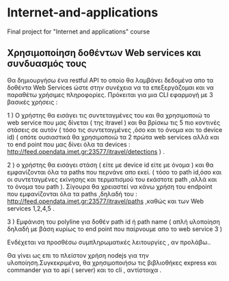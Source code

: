# Internet-and-applications
Final project for "Internet and applications" course


## Χρησιμοποίηση δοθέντων Web services και συνδυασμός τους
Θα δημιουργήσω ένα restful API το οποίο θα λαμβάνει δεδομένα απο τα δοθέντα Web Services ώστε στην συνέχεια να τα επεξεργάζομαι και να παραθέτω χρήσιμες πληροφορίες.
Πρόκειται για μια CLI εφαρμογή  με 3 βασικές χρήσεις :



1 ) Ο χρήστης θα εισάγει τις συντεταγμένες του και θα χρησιμοποιώ το web service που μας δίνεται ( της itravel ) και θα βρίσκω τις 5 πιο κοντινές στάσεις σε αυτόν ( τόσο τις συντεταγμένες ,όσο και το όνομα και το device id) ( οπότε ουσιαστικά θα χρησιμοποιώ τα 2 πρώτα web services αλλά και το end point που μας δίνει όλα τα devices : http://feed.opendata.imet.gr:23577/itravel/detections ) .


2 ) o χρήστης θα εισάγει στάση ( είτε με device id είτε με όνομα ) και θα εμφανίζονται όλα τα paths που περνάνε απο εκεί. ( τόσο το path id,όσο και οι συντεταγμένες εκίνησης και τερματισμού του εκάστοτε path ,αλλά και το όνομα του path ).
Σίγουρα θα χρειαστεί να κάνω χρήση του endpoint που εμφανίζονται όλα τα paths ,δηλαδή του : http://feed.opendata.imet.gr:23577/itravel/paths ,καθώς και των Web services 1,2,4,5 .

3 ) Εμφάνιση του polyline για δοθέν path id ή path name  ( απλή υλοποίηση δηλαδή με βάση κυρίως  το end point που παίρνουμε απο το web service 3 )

Ενδέχεται να προσθέσω συμπληρωματικές λειτουργίες , αν προλάβω..

Θα γίνει ως επι το πλείστον χρήση nodejs για την υλοποίηση.Συγκεκριμένα, θα χρησιμοποιήσω τις βιβλιοθήκες express και commander για το api ( server)  και το cli , αντίστοιχα .


